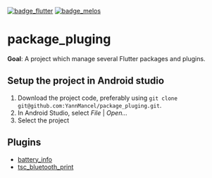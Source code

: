 [![badge_flutter]][link_flutter_release]
[![badge_melos]][link_melos]

# package_pluging
**Goal**: A project which manage several Flutter packages and plugins.

## Setup the project in Android studio
1. Download the project code, preferably using `git clone git@github.com:YannMancel/package_pluging.git`.
2. In Android Studio, select *File* | *Open...*
3. Select the project

## Plugins
* [battery_info][folder_battery_info]
* [tsc_bluetooth_print][folder_tsc_bluetooth_print]

[badge_flutter]: https://img.shields.io/badge/flutter-v3.19.5-blue?logo=flutter
[badge_melos]: https://img.shields.io/badge/maintained%20with-melos-f700ff.svg
[link_flutter_release]: https://docs.flutter.dev/development/tools/sdk/releases
[link_melos]: https://github.com/invertase/melos
[folder_battery_info]: projects/battery_info/README.md
[folder_tsc_bluetooth_print]: projects/tsc_bluetooth_print/README.md

